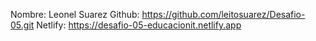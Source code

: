Nombre: Leonel Suarez
Github: https://github.com/leitosuarez/Desafio-05.git
Netlify: https://desafio-05-educacionit.netlify.app